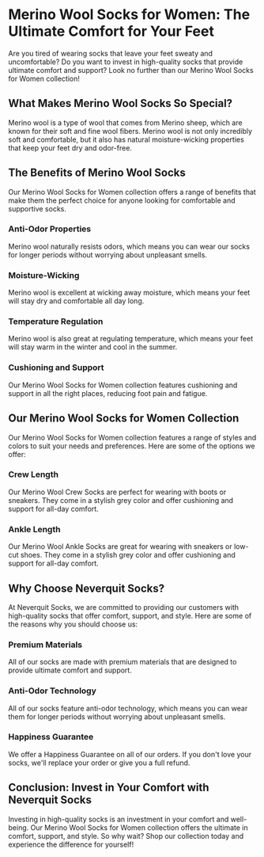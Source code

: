 # Merino Wool Socks for Women: The Ultimate Comfort for Your Feet

Are you tired of wearing socks that leave your feet sweaty and uncomfortable? Do you want to invest in high-quality socks that provide ultimate comfort and support? Look no further than our Merino Wool Socks for Women collection!

## What Makes Merino Wool Socks So Special?

Merino wool is a type of wool that comes from Merino sheep, which are known for their soft and fine wool fibers. Merino wool is not only incredibly soft and comfortable, but it also has natural moisture-wicking properties that keep your feet dry and odor-free.

## The Benefits of Merino Wool Socks

Our Merino Wool Socks for Women collection offers a range of benefits that make them the perfect choice for anyone looking for comfortable and supportive socks.

### Anti-Odor Properties

Merino wool naturally resists odors, which means you can wear our socks for longer periods without worrying about unpleasant smells.

### Moisture-Wicking

Merino wool is excellent at wicking away moisture, which means your feet will stay dry and comfortable all day long.

### Temperature Regulation

Merino wool is also great at regulating temperature, which means your feet will stay warm in the winter and cool in the summer.

### Cushioning and Support

Our Merino Wool Socks for Women collection features cushioning and support in all the right places, reducing foot pain and fatigue.

## Our Merino Wool Socks for Women Collection

Our Merino Wool Socks for Women collection features a range of styles and colors to suit your needs and preferences. Here are some of the options we offer:

### Crew Length

Our Merino Wool Crew Socks are perfect for wearing with boots or sneakers. They come in a stylish grey color and offer cushioning and support for all-day comfort.

### Ankle Length

Our Merino Wool Ankle Socks are great for wearing with sneakers or low-cut shoes. They come in a stylish grey color and offer cushioning and support for all-day comfort.

## Why Choose Neverquit Socks?

At Neverquit Socks, we are committed to providing our customers with high-quality socks that offer comfort, support, and style. Here are some of the reasons why you should choose us:

### Premium Materials

All of our socks are made with premium materials that are designed to provide ultimate comfort and support.

### Anti-Odor Technology

All of our socks feature anti-odor technology, which means you can wear them for longer periods without worrying about unpleasant smells.

### Happiness Guarantee

We offer a Happiness Guarantee on all of our orders. If you don't love your socks, we'll replace your order or give you a full refund.

## Conclusion: Invest in Your Comfort with Neverquit Socks

Investing in high-quality socks is an investment in your comfort and well-being. Our Merino Wool Socks for Women collection offers the ultimate in comfort, support, and style. So why wait? Shop our collection today and experience the difference for yourself!